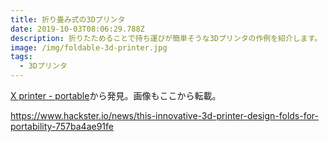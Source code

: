 ```yaml
---
title: 折り畳み式の3Dプリンタ
date: 2019-10-03T08:06:29.788Z
description: 折りたためることで持ち運びが簡単そうな3Dプリンタの作例を紹介します。
image: /img/foldable-3d-printer.jpg
tags:
  - 3Dプリンタ
---
```

[X printer - portable](https://hackaday.io/project/165889-x-printer-portable)から発見。画像もここから転載。

https://www.hackster.io/news/this-innovative-3d-printer-design-folds-for-portability-757ba4ae91fe

